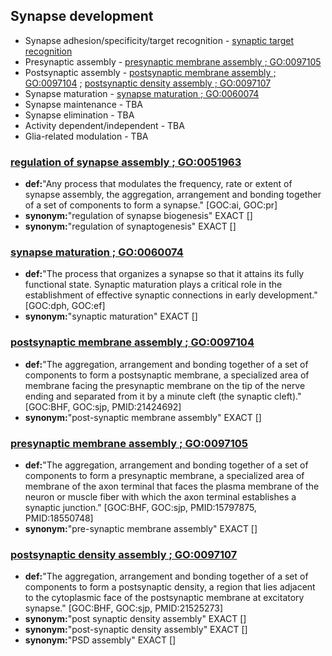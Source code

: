 ## Synapse development

* Synapse adhesion/specificity/target recognition  - [synaptic target recognition](#)
* Presynaptic assembly  - [presynaptic membrane assembly ; GO:0097105](#presynaptic-membrane-assembly--go0097105)
* Postsynaptic assembly  - [postsynaptic membrane assembly ; GO:0097104](#postsynaptic-membrane-assembly--go0097104) ; [postsynaptic density assembly ; GO:0097107](#postsynaptic-density-assembly--go0097107)
* Synapse maturation   - [synapse maturation ; GO:0060074](#synapse-maturation--go0060074)
* Synapse maintenance - TBA
* Synapse elimination - TBA
* 	Activity dependent/independent - TBA
* Glia-related modulation  - TBA


### [regulation of synapse assembly ; GO:0051963](http://www.ebi.ac.uk/QuickGO/GTerm?id=GO:0051963#term=annotation)
* __def:__"Any process that modulates the frequency, rate or extent of synapse assembly, the aggregation, arrangement and bonding together of a set of components to form a synapse." [GOC:ai, GOC:pr]
* __synonym:__"regulation of synapse biogenesis" EXACT []
* __synonym:__"regulation of synaptogenesis" EXACT []

### [synapse maturation ; GO:0060074](http://www.ebi.ac.uk/QuickGO/GTerm?id=GO:0060074#term=annotation)
* __def:__"The process that organizes a synapse so that it attains its fully functional state. Synaptic maturation plays a critical role in the establishment of effective synaptic connections in early development." [GOC:dph, GOC:ef]
* __synonym:__"synaptic maturation" EXACT []

### [postsynaptic membrane assembly ; GO:0097104](http://www.ebi.ac.uk/QuickGO/GTerm?id=GO:0097104#term=annotation)
* __def:__"The aggregation, arrangement and bonding together of a set of components to form a postsynaptic membrane, a specialized area of membrane facing the presynaptic membrane on the tip of the nerve ending and separated from it by a minute cleft (the synaptic cleft)." [GOC:BHF, GOC:sjp, PMID:21424692]
* __synonym:__"post-synaptic membrane assembly" EXACT []

### [presynaptic membrane assembly ; GO:0097105](http://www.ebi.ac.uk/QuickGO/GTerm?id=GO:0097105#term=annotation)
* __def:__"The aggregation, arrangement and bonding together of a set of components to form a presynaptic membrane, a specialized area of membrane of the axon terminal that faces the plasma membrane of the neuron or muscle fiber with which the axon terminal establishes a synaptic junction." [GOC:BHF, GOC:sjp, PMID:15797875, PMID:18550748]
* __synonym:__"pre-synaptic membrane assembly" EXACT []

### [postsynaptic density assembly ; GO:0097107](http://www.ebi.ac.uk/QuickGO/GTerm?id=GO:0097107#term=annotation)
* __def:__"The aggregation, arrangement and bonding together of a set of components to form a postsynaptic density, a region that lies adjacent to the cytoplasmic face of the postsynaptic membrane at excitatory synapse." [GOC:BHF, GOC:sjp, PMID:21525273]
* __synonym:__"post synaptic density assembly" EXACT []
* __synonym:__"post-synaptic density assembly" EXACT []
* __synonym:__"PSD assembly" EXACT []




